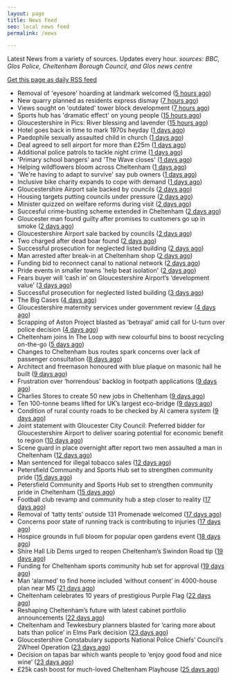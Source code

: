 ```yaml
---
layout: page
title: News Feed
seo: local news feed
permalink: /news

---
```


Latest News from a variety of sources. Updates every hour.
_sources: BBC, Glos Police, Cheltenham Borough Council, and Glos news centre_

[Get this page as daily RSS feed](/daily.rss)

<!-- news_marker starts -->
- Removal of 'eyesore' hoarding at landmark welcomed ([5 hours ago](https://www.bbc.com/news/articles/cvg4qxpgzzyo))
- New quarry planned as residents express dismay ([7 hours ago](https://www.bbc.com/news/articles/cx2l7x40e0jo))
- Views sought on 'outdated' tower block development ([7 hours ago](https://www.bbc.com/news/articles/c78nj81ppe5o))
- Sports hub has 'dramatic effect' on young people ([15 hours ago](https://www.bbc.com/news/articles/cvg8pxj550eo))
- Gloucestershire in Pics: River blessing and lavender ([15 hours ago](https://www.bbc.com/news/articles/c2k158nynz5o))
- Hotel goes back in time to mark 1970s heyday ([1 days ago](https://www.bbc.com/news/articles/c335z6yzpmro))
- Paedophile sexually assaulted child in church ([1 days ago](https://www.bbc.com/news/articles/czxe4e2ppw2o))
- Deal agreed to sell airport for more than £25m ([1 days ago](https://www.bbc.com/news/articles/cdx5g5xqkv1o))
- Additional police patrols to tackle night crime ([1 days ago](https://www.bbc.com/news/articles/czjknk33xpxo))
- 'Primary school bangers' and 'The Wave closes' ([1 days ago](https://www.bbc.com/news/articles/cq53wwp5yldo))
- Helping wildflowers bloom across Cheltenham ([1 days ago](https://www.cheltenham.gov.uk/news/article/3025/helping_wildflowers_bloom_across_cheltenham))
- 'We're having to adapt to survive' say pub owners ([1 days ago](https://www.bbc.com/news/articles/c74z3yp3p0xo))
- Inclusive bike charity expands to cope with demand ([1 days ago](https://www.bbc.com/news/articles/ceq79pjzq3no))
- Gloucestershire Airport sale backed by councils ([2 days ago](https://gloucesternewscentre.co.uk/gloucestershire-airport-sale-backed-by-councils/))
- Housing targets putting councils under pressure ([2 days ago](https://www.bbc.com/news/articles/c3en9q19k03o))
- Minister quizzed on welfare reforms during visit ([2 days ago](https://www.bbc.com/news/articles/cd6g58we454o))
- Succesful crime-busting scheme extended in Cheltenham ([2 days ago](https://gloucesternewscentre.co.uk/succesful-crime-busting-scheme-extended-in-cheltenham/))
- Gloucester man found guilty after promises to customers go up in smoke ([2 days ago](https://gloucesternewscentre.co.uk/gloucester-man-found-guilty-after-promises-to-customers-go-up-in-smoke/))
- Gloucestershire Airport sale backed by councils ([2 days ago](https://www.cheltenham.gov.uk/news/article/3024/gloucestershire_airport_sale_backed_by_councils))
- Two charged after dead boar found ([2 days ago](https://www.bbc.com/news/articles/cwykjzgjyrno))
- Successful prosecution for neglected listed building ([2 days ago](https://gloucesternewscentre.co.uk/successful-prosecution-for-neglected-listed-building/))
- Man arrested after break-in at Cheltenham shop ([2 days ago](https://gloucesternewscentre.co.uk/man-arrested-after-break-in-at-cheltenham-shop/))
- Funding bid to reconnect canal to national network ([2 days ago](https://www.bbc.com/news/articles/cgmw1werzneo))
- Pride events in smaller towns 'help beat isolation' ([2 days ago](https://www.bbc.com/news/articles/c24v5vqj8dro))
- Fears buyer will ‘cash in’ on Gloucestershire Airport’s ‘development value’ ([3 days ago](https://gloucesternewscentre.co.uk/fears-buyer-will-cash-in-on-gloucestershire-airports-development-value/))
- Successful prosecution for neglected listed building ([3 days ago](https://www.cheltenham.gov.uk/news/article/3023/successful_prosecution_for_neglected_listed_building))
- The Big Cases ([4 days ago](https://www.bbc.co.uk/iplayer/episode/m001z7w2))
- Gloucestershire maternity services under government review ([4 days ago](https://www.bbc.co.uk/sounds/play/p0ll39jx))
- Scrapping of Aston Project blasted as ‘betrayal’ amid call for U-turn over police decision ([4 days ago](https://gloucesternewscentre.co.uk/scrapping-of-aston-project-blasted-as-betrayal-amid-call-for-u-turn-over-police-decision/))
- Cheltenham joins In The Loop with new colourful bins to boost recycling on-the-go ([5 days ago](https://www.cheltenham.gov.uk/news/article/3022/cheltenham_joins_in_the_loop_with_new_colourful_bins_to_boost_recycling_on-the-go))
- Changes to Cheltenham bus routes spark concerns over lack of passenger consultation ([8 days ago](https://gloucesternewscentre.co.uk/changes-to-cheltenham-bus-routes-spark-concerns-over-lack-of-passenger-consultation/))
- Architect and freemason honoured with blue plaque on masonic hall he built ([9 days ago](https://gloucesternewscentre.co.uk/architect-and-freemason-honoured-with-blue-plaque-on-masonic-hall-he-built/))
- Frustration over ‘horrendous’ backlog in footpath applications ([9 days ago](https://gloucesternewscentre.co.uk/frustration-over-horrendous-backlog-in-footpath-applications/))
- Charlies Stores to create 50 new jobs in Cheltenham ([9 days ago](https://gloucesternewscentre.co.uk/charlies-stores-to-create-50-new-jobs-in-cheltenham/))
- Ten 100-tonne beams lifted for UK’s largest eco-bridge ([9 days ago](https://www.bbc.co.uk/sounds/play/p0lk57bp))
- Condition of rural county roads to be checked by AI camera system ([9 days ago](https://gloucesternewscentre.co.uk/condition-of-rural-county-roads-to-be-checked-by-ai-camera-system/))
- Joint statement with Gloucester City Council: Preferred bidder for Gloucestershire Airport to deliver soaring potential for economic benefit to region ([10 days ago](https://www.cheltenham.gov.uk/news/article/3021/joint_statement_with_gloucester_city_council_preferred_bidder_for_gloucestershire_airport_to_deliver_soaring_potential_for_economic_benefit_to_region))
- Scene guard in place overnight after report two men assaulted a man in Cheltenham ([12 days ago](https://gloucesternewscentre.co.uk/scene-guard-in-place-overnight-after-report-two-men-assaulted-a-man-in-cheltenham/))
- Man sentenced for illegal tobacco sales ([12 days ago](https://gloucesternewscentre.co.uk/man-sentenced-for-illegal-tobacco-sales/))
- Petersfield Community and Sports Hub set to strengthen community pride ([15 days ago](https://gloucesternewscentre.co.uk/petersfield-community-and-sports-hub-set-to-strengthen-community-pride/))
- Petersfield Community and Sports Hub set to strengthen community pride in Cheltenham ([15 days ago](https://www.cheltenham.gov.uk/news/article/3020/petersfield_community_and_sports_hub_set_to_strengthen_community_pride_in_cheltenham))
- Football club revamp and community hub a step closer to reality ([17 days ago](https://gloucesternewscentre.co.uk/football-club-revamp-and-community-hub-a-step-closer-to-reality/))
- Removal of ‘tatty tents’ outside 131 Promenade welcomed ([17 days ago](https://gloucesternewscentre.co.uk/removal-of-tatty-tents-outside-131-promenade-welcomed/))
- Concerns poor state of running track is contributing to injuries ([17 days ago](https://gloucesternewscentre.co.uk/concerns-poor-state-of-running-track-is-contributing-to-injuries/))
- Hospice grounds in full bloom for popular open gardens event ([18 days ago](https://gloucesternewscentre.co.uk/hospice-grounds-in-full-bloom-for-popular-open-gardens-event/))
- Shire Hall Lib Dems urged to reopen Cheltenham’s Swindon Road tip ([19 days ago](https://gloucesternewscentre.co.uk/shire-hall-lib-dems-urged-to-reopen-cheltenhams-swindon-road-tip/))
- Funding for Cheltenham sports community hub set for approval ([19 days ago](https://gloucesternewscentre.co.uk/funding-for-cheltenham-sports-community-hub-set-for-approval/))
- Man ‘alarmed’ to find home included ‘without consent’ in 4000-house plan near M5 ([21 days ago](https://gloucesternewscentre.co.uk/man-alarmed-to-find-home-included-without-consent-in-4000-house-plan-near-m5/))
- Cheltenham celebrates 10 years of prestigious Purple Flag ([22 days ago](https://www.cheltenham.gov.uk/news/article/3019/cheltenham_celebrates_10_years_of_prestigious_purple_flag))
- Reshaping Cheltenham’s future with latest cabinet portfolio announcements ([22 days ago](https://www.cheltenham.gov.uk/news/article/3018/reshaping_cheltenhams_future_with_latest_cabinet_portfolio_announcements))
- Cheltenham and Tewkesbury planners blasted for ‘caring more about bats than police’ in Elms Park decision ([23 days ago](https://gloucesternewscentre.co.uk/cheltenham-and-tewkesbury-planners-blasted-for-caring-more-about-bats-than-police-in-elms-park-decision/))
- Gloucestershire Constabulary supports National Police Chiefs’ Council’s 2Wheel Operation ([23 days ago](https://gloucesternewscentre.co.uk/gloucestershire-constabulary-supports-national-police-chiefs-councils-2wheel-operation/))
- Decision on tapas bar which wants people to ‘enjoy good food and nice wine’ ([23 days ago](https://gloucesternewscentre.co.uk/decision-on-tapas-bar-which-wants-people-to-enjoy-good-food-and-nice-wine/))
- £25k cash boost for much-loved Cheltenham Playhouse ([25 days ago](https://www.cheltenham.gov.uk/news/article/3017/25k_cash_boost_for_much-loved_cheltenham_playhouse))

<!-- news_marker ends -->

